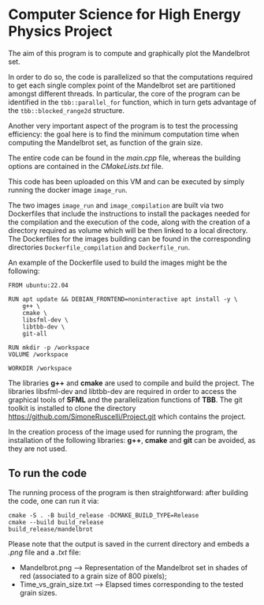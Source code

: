 # Computer Science for High Energy Physics Project
The aim of this program is to compute and graphically plot the Mandelbrot set.

In order to do so, the code is parallelized so that the computations required to get each single complex point of the Mandelbrot set are partitioned amongst different threads.
In particular, the core of the program can be identified in the `tbb::parallel_for` function, which in turn gets advantage of the `tbb::blocked_range2d` structure.

Another very important aspect of the program is to test the processing efficiency: the goal here is to find the minimum computation time when computing the Mandelbrot set, as function of the grain size. 

The entire code can be found in the *main.cpp* file, whereas the building options are contained in the *CMakeLists.txt* file. 

This code has been uploaded on this VM and can be executed by simply running the docker image `image_run`.

The two images `image_run` and `image_compilation` are built via two Dockerfiles that include the instructions to install the packages needed for the compilation and the execution of the code, along with the creation of a directory required as volume which will be then linked to a local directory.
The Dockerfiles for the images building can be found in the corresponding directories `Dockerfile_compilation` and `Dockerfile_run`.

An example of the Dockerfile used to build the images might be the following:

    FROM ubuntu:22.04

    RUN apt update && DEBIAN_FRONTEND=noninteractive apt install -y \
        g++ \
        cmake \
        libsfml-dev \
        libtbb-dev \
        git-all 

    RUN mkdir -p /workspace
    VOLUME /workspace

    WORKDIR /workspace


The libraries **g++** and **cmake** are used to compile and build the project.
The libraries libsfml-dev and libtbb-dev are required in order to access the graphical tools of __SFML__ and the parallelization functions of **TBB**.
The git toolkit is installed to clone the directory https://github.com/SimoneRuscelli/Project.git which contains the project.

In the creation process of the image used for running the program, the installation of the following libraries: **g++**, **cmake** and **git** can be avoided, as they are not used. 

## To run the code
The running process of the program is then straightforward: after building the code, one can run it via:

    cmake -S . -B build_release -DCMAKE_BUILD_TYPE=Release
    cmake --build build_release
    build_release/mandelbrot

Please note that the output is saved in the current directory and embeds a _.png_ file and a _.txt_ file:
- Mandelbrot.png ⟶ Representation of the Mandelbrot set in shades of red (associated to a grain size of 800 pixels);
- Time_vs_grain_size.txt ⟶ Elapsed times corresponding to the tested grain sizes.